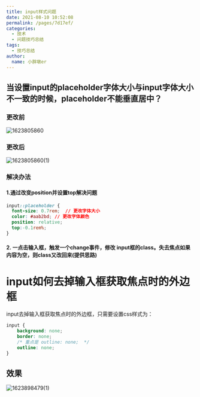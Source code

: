 ```yaml
---
title: input样式问题
date: 2021-08-10 10:52:08
permalink: /pages/7d17ef/
categories:
  - 技术
  - 问题技巧总结
tags:
  - 技巧总结
author:
  name: 小胖墩er
---
```

## 当设置input的placeholder字体大小与input字体大小不一致的时候，placeholder不能垂直居中？

### 更改前
![1623805860](https://cdn.jsdelivr.net/gh/Chubby-Duner/image-hosting@master/问题技巧总结/1623805860.png)
### 更改后
![1623805860(1)](https://cdn.jsdelivr.net/gh/Chubby-Duner/image-hosting@master/问题技巧总结/1623805860(1).png)
### 解决办法
#### 1.通过改变position并设置top解决问题
```css
input::placeholder {
  font-size: 0.7rem;  // 更改字体大小
  color: #aab2bd; // 更改字体颜色
  position: relative;
  top:-0.1rem%;
}
```
#### 2. 一点击输入框，触发一个change事件，修改 input框的class。失去焦点如果内容为空，则class又改回来(提供思路)

# input如何去掉输入框获取焦点时的外边框
input去掉输入框获取焦点时的外边框，只需要设置css样式为：
```css
input {
    background: none;
    border: none;
    /* 重点是 outline: none;  */
    outline: none;
}
```
## 效果
![1623898479(1)](https://cdn.jsdelivr.net/gh/Chubby-Duner/image-hosting@master/问题技巧总结/1623898479(1).jpg)

